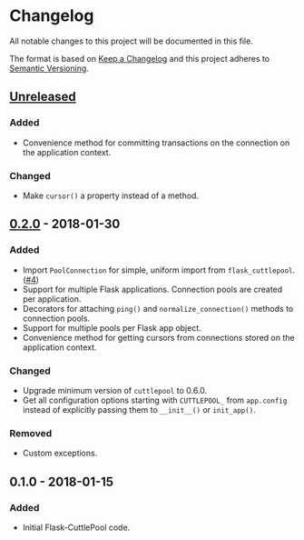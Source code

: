 # Changelog
All notable changes to this project will be documented in this file.

The format is based on [Keep a Changelog](http://keepachangelog.com)
and this project adheres to [Semantic Versioning](http://semver.org).

## [Unreleased]
### Added
- Convenience method for committing transactions on the connection on the
  application context.

### Changed
- Make `cursor()` a property instead of a method.

## [0.2.0] - 2018-01-30
### Added
- Import `PoolConnection` for simple, uniform import from `flask_cuttlepool`.
  ([#4](https://github.com/smitchell556/flask-cuttlepool/pull/4))
- Support for multiple Flask applications. Connection pools are created per
  application.
- Decorators for attaching `ping()` and `normalize_connection()` methods to
  connection pools.
- Support for multiple pools per Flask app object.
- Convenience method for getting cursors from connections stored on the
  application context.

### Changed
- Upgrade minimum version of `cuttlepool` to 0.6.0.
- Get all configuration options starting with `CUTTLEPOOL_` from `app.config`
  instead of explicitly passing them to `__init__()` or `init_app()`.

### Removed
- Custom exceptions.

## 0.1.0 - 2018-01-15
### Added
- Initial Flask-CuttlePool code.

[Unreleased]: https://github.com/smitchell556/flask-cuttlepool/compare/v0.2.0...HEAD
[0.2.0]: https://github.com/smitchell556/flask-cuttlepool/compare/v0.1.0...v0.2.0
